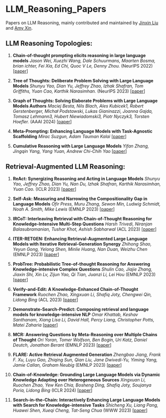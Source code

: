# LLM_Reasoning_Papers
Papers on LLM Reasoning, mainly contributed and maintained by [Jinxin Liu](https://github.com/Matthewlliu) and [Amy Xin](https://github.com/APopCycle).

## LLM Reasoning Topologies:

1. **Chain-of-thought prompting elicits reasoning in large language models**
*Jason Wei, Xuezhi Wang, Dale Schuurmans, Maarten Bosma, brian ichter, Fei Xia, Ed Chi, Quoc V Le, Denny Zhou.* (NeurIPS 2022) \[[paper](https://proceedings.neurips.cc/paper_files/paper/2022/file/9d5609613524ecf4f15af0f7b31abca4-Paper-Conference.pdf)\]

2. **Tree of Thoughts: Deliberate Problem Solving with Large Language Models**
*Shunyu Yao, Dian Yu, Jeffrey Zhao, Izhak Shafran, Tom Griffiths, Yuan Cao, Karthik Narasimhan.* (NeurIPS 2023) \[[paper](https://proceedings.neurips.cc/paper_files/paper/2023/file/271db9922b8d1f4dd7aaef84ed5ac703-Paper-Conference.pdf)\]

3. **Graph of Thoughts: Solving Elaborate Problems with Large Language Models Authors**
*Maciej Besta, Nils Blach, Ales Kubicek1, Robert Gerstenberger, Michał Podstawski, Lukas Gianinazzi, Joanna Gajda, Tomasz Lehmann3, Hubert Niewiadomski3, Piotr Nyczyk3, Torsten Hoefler.* (AAAI 2024) \[[paper](https://arxiv.org/pdf/2308.09687)\]

4. **Meta-Prompting: Enhancing Language Models with Task-Agnostic Scaffolding**
*Mirac Suzgun, Adam Tauman Kalai* \[[paper](https://arxiv.org/pdf/2401.12954)\]

5. **Cumulative Reasoning with Large Language Models**
*Yifan Zhang, Jingqin Yang, Yang Yuan, Andrew Chi-Chih Yao* \[[paper](https://arxiv.org/pdf/2308.04371)\]


## Retrieval-Augmented LLM Reasoning:

1. **ReAct: Synergizing Reasoning and Acting in Language Models**
*Shunyu Yao, Jeffrey Zhao, Dian Yu, Nan Du, Izhak Shafran, Karthik Narasimhan, Yuan Cao.* (ICLR 2023) \[[paper](https://arxiv.org/pdf/2210.03629)\]

2. **Self-Ask: Measuring and Narrowing the Compositionality Gap in Language Models**
*Ofir Press, Muru Zhang, Sewon Min, Ludwig Schmidt, Noah A. Smith, Mike Lewis* (EMNLP 2023) \[[paper](https://arxiv.org/pdf/2210.03350)\]

3. **IRCoT: Interleaving Retrieval with Chain-of-Thought Reasoning for Knowledge-Intensive Multi-Step Questions**
*Harsh Trivedi, Niranjan Balasubramanian, Tushar Khot, Ashish Sabharwal* (ACL 2023) \[[paper](https://arxiv.org/pdf/2212.10509)\]

4. **ITER-RETGEN: Enhancing Retrieval-Augmented Large Language Models with Iterative Retrieval-Generation Synergy**
*Zhihong Shao, Yeyun Gong, Yelong Shen, Minlie Huang, Nan Duan, Weizhu Chen* (EMNLP 2023) \[[paper](https://arxiv.org/pdf/2305.15294)\]

5. **ProbTree: Probabilistic Tree-of-thought Reasoning for Answering Knowledge-intensive Complex Questions**
*Shulin Cao, Jiajie Zhang, Jiaxin Shi, Xin Lv, Zijun Yao, Qi Tian, Juanzi Li, Lei Hou* (EMNLP 2023) \[[paper](https://arxiv.org/pdf/2311.13982)\]

6. **Verify-and-Edit: A Knowledge-Enhanced Chain-of-Thought Framework**
*Ruochen Zhao, Xingxuan Li, Shafiq Joty, Chengwei Qin, Lidong Bing* (ACL 2023) \[[paper](https://arxiv.org/pdf/2305.03268)\]

7. **Demonstrate-Search-Predict: Composing retrieval and language models for knowledge-intensive NLP**
*Omar Khattab, Keshav Santhanam, Xiang Lisa Li, David Hall, Percy Liang, Christopher Potts, Matei Zaharia*  \[[paper](https://arxiv.org/pdf/2212.14024)\]

8. **MCR: Answering Questions by Meta-Reasoning over Multiple Chains of Thought**
*Ori Yoran, Tomer Wolfson, Ben Bogin, Uri Katz, Daniel Deutch, Jonathan Berant* (EMNLP 2023) \[[paper](https://arxiv.org/pdf/2304.13007)\]

9. **FLARE: Active Retrieval Augmented Generation**
*Zhengbao Jiang, Frank F. Xu, Luyu Gao, Zhiqing Sun, Qian Liu, Jane Dwivedi-Yu, Yiming Yang, Jamie Callan, Graham Neubig* (EMNLP 2023) \[[paper](https://arxiv.org/pdf/2305.06983)\]

10. **Chain-of-Knowledge: Grounding Large Language Models via Dynamic Knowledge Adapting over Heterogeneous Sources**
*Xingxuan Li, Ruochen Zhao, Yew Ken Chia, Bosheng Ding, Shafiq Joty, Soujanya Poria, Lidong Bing* (ICLR 2024) \[[paper](https://arxiv.org/pdf/2305.13269)\]

11. **Search-in-the-Chain: Interactively Enhancing Large Language Models with Search for Knowledge-intensive Tasks**
*Shicheng Xu, Liang Pang, Huawei Shen, Xueqi Cheng, Tat-Seng Chua* (WWW 2023) \[[paper](https://arxiv.org/pdf/2304.14732)\]
